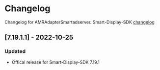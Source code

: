 # Changelog

Changelog for AMRAdapterSmartadserver. 
Smart-Display-SDK [changelog](https://documentation.smartadserver.com/displaySDK/ios/releasenotes.html)

## [7.19.1.1] - 2022-10-25
### Updated
- Offical release for Smart-Display-SDK 7.19.1

